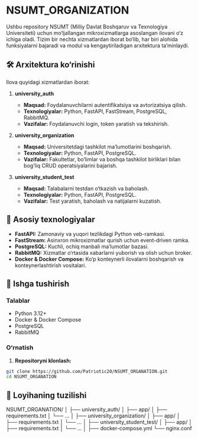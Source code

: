 # NSUMT_ORGANIZATION

Ushbu repository NSUMT (Milliy Davlat Boshqaruv va Texnologiya Universiteti) uchun mo‘ljallangan mikroxizmatlarga asoslangan ilovani o‘z ichiga oladi. Tizim bir nechta xizmatlardan iborat bo‘lib, har biri alohida funksiyalarni bajaradi va modul va kengaytiriladigan arxitektura ta’minlaydi.  

## 🛠️ Arxitektura ko‘rinishi

Ilova quyidagi xizmatlardan iborat:

1. **university_auth**  
   - **Maqsad:** Foydalanuvchilarni autentifikatsiya va avtorizatsiya qilish.  
   - **Texnologiyalar:** Python, FastAPI, FastStream, PostgreSQL, RabbitMQ.  
   - **Vazifalar:** Foydalanuvchi login, token yaratish va tekshirish.

2. **university_organization**  
   - **Maqsad:** Universitetdagi tashkilot ma’lumotlarini boshqarish.  
   - **Texnologiyalar:** Python, FastAPI, PostgreSQL.  
   - **Vazifalar:** Fakultetlar, bo‘limlar va boshqa tashkilot birliklari bilan bog‘liq CRUD operatsiyalarini bajarish.

3. **university_student_test**  
   - **Maqsad:** Talabalarni testdan o‘tkazish va baholash.  
   - **Texnologiyalar:** Python, FastAPI, PostgreSQL.  
   - **Vazifalar:** Test yaratish, baholash va natijalarni kuzatish.

## 🧱 Asosiy texnologiyalar

- **FastAPI:** Zamonaviy va yuqori tezlikdagi Python veb-ramkasi.  
- **FastStream:** Asinxron mikroxizmatlar qurish uchun event-driven ramka.  
- **PostgreSQL:** Kuchli, ochiq manbali ma’lumotlar bazasi.  
- **RabbitMQ:** Xizmatlar o‘rtasida xabarlarni yuborish va olish uchun broker.  
- **Docker & Docker Compose:** Ko‘p konteynerli ilovalarni boshqarish va konteynerlashtirish vositalari.  

## 🚀 Ishga tushirish

### Talablar

- Python 3.12+  
- Docker & Docker Compose  
- PostgreSQL  
- RabbitMQ  

### O‘rnatish

1. **Repositoryni klonlash:**

```bash
git clone https://github.com/Patriotic20/NSUMT_ORGANATION.git
cd NSUMT_ORGANATION
```
## 📂 Loyihaning tuzilishi

NSUMT_ORGANATION/
│
├── university_auth/
│ ├── app/
│ ├── requirements.txt
│ └── ...
│
├── university_organization/
│ ├── app/
│ ├── requirements.txt
│ └── ...
│
├── university_student_test/
│ ├── app/
│ ├── requirements.txt
│ └── ...
│
├── docker-compose.yml
└── nginx.conf
